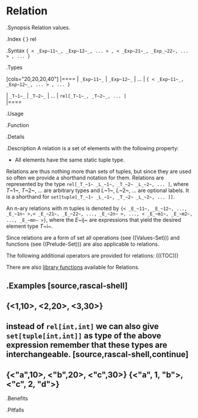 # Relation

.Synopsis
Relation values.

.Index
{ } rel

.Syntax
`{ < _Exp~11~_, _Exp~12~_, ... > , < _Exp~21~_, _Exp_~22~, ... > , ... }`

.Types

[cols="20,20,20,40"]
|====
| `_Exp~11~_` |  `_Exp~12~_` |  ...  | `{ < _Exp~11~_, _Exp~12~_, ... > , ... }`  

| `_T~1~_`    |    `_T~2~_`  |  ...  |  `rel[_T~1~_, _T~2~_, ... ]`              
|====

.Usage

.Function

.Details

.Description
A relation is a set of elements with the following property:

*  All elements have the same static tuple type.


Relations are thus nothing more than sets of tuples, but since they are used so often we provide a shorthand notation for them.
Relations are represented by the type `rel[_T_~1~ _L_~1~, _T_~2~ _L_~2~, ... ]`, where _T_~1~, _T_~2~, ... are arbitrary types and
_L_~1~, _L_~2~, ... are optional labels. It is a shorthand for `set[tuple[_T_~1~ _L_~1~, _T_~2~ _L_~2~, ... ]]`.

An n-ary relations with m tuples is denoted by
 `{< _E_~11~, _E_~12~, ..., _E_~1n~ >,< _E_~21~, _E_~22~, ..., _E_~2n~ >, ..., < _E_~m1~, _E_~m2~, ..., _E_~mn~ >}`, 
where the _E_~ij~ are expressions that yield the desired element type _T_~i~.

Since relations are a form of set all operations (see ((Values-Set))) and functions
(see ((Prelude-Set))) are also applicable to relations.

The following additional operators are provided for relations:
(((TOC)))

There are also [library functions]((Libraries:Prelude-Relation)) available for Relations.


.Examples
[source,rascal-shell]
----
{<1,10>, <2,20>, <3,30>}
----
instead of `rel[int,int]` we can also give `set[tuple[int,int]]` as type of the above expression
remember that these types are interchangeable.
[source,rascal-shell,continue]
----
{<"a",10>, <"b",20>, <"c",30>}
{<"a", 1, "b">, <"c", 2, "d">}
----

.Benefits

.Pitfalls

